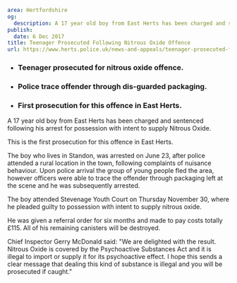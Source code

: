 ```yaml
area: Hertfordshire
og:
  description: A 17 year old boy from East Herts has been charged and sentenced following his arrest for possession with intent to supply Nitrous Oxide.
publish:
  date: 6 Dec 2017
title: Teenager Prosecuted Following Nitrous Oxide Offence
url: https://www.herts.police.uk/news-and-appeals/teenager-prosecuted-following-nitrous-oxide-offence-1263
```

* ### Teenager prosecuted for nitrous oxide offence.

 * ### Police trace offender through dis-guarded packaging.

 * ### First prosecution for this offence in East Herts.

A 17 year old boy from East Herts has been charged and sentenced following his arrest for possession with intent to supply Nitrous Oxide.

This is the first prosecution for this offence in East Herts.

The boy who lives in Standon, was arrested on June 23, after police attended a rural location in the town, following complaints of nuisance behaviour. Upon police arrival the group of young people fled the area, however officers were able to trace the offender through packaging left at the scene and he was subsequently arrested.

The boy attended Stevenage Youth Court on Thursday November 30, where he pleaded guilty to possession with intent to supply nitrous oxide.

He was given a referral order for six months and made to pay costs totally £115\. All of his remaining canisters will be destroyed.

Chief Inspector Gerry McDonald said: "We are delighted with the result. Nitrous Oxide is covered by the Psychoactive Substances Act and it is illegal to import or supply it for its psychoactive effect. I hope this sends a clear message that dealing this kind of substance is illegal and you will be prosecuted if caught."
